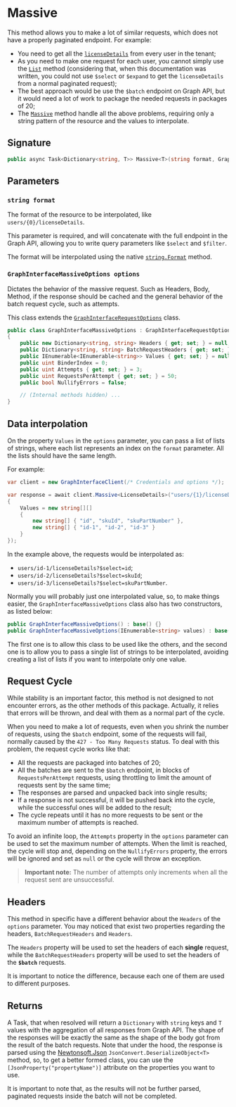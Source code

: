 # Massive

This method allows you to make a lot of similar requests, which does not have a properly paginated endpoint. For example:

* You need to get all the [`licenseDetails`](https://docs.microsoft.com/pt-br/graph/api/user-list-licensedetails) from every user in the tenant;
* As you need to make one request for each user, you cannot simply use the [`List`](List.md) method (considering that, when this documentation was written, you could not use `$select` or `$expand` to get the `licenseDetails` from a normal paginated request);
* The best approach would be use the `$batch` endpoint on Graph API, but it would need a lot of work to package the needed requests in packages of 20;
* The [`Massive`](Massive.md) method handle all the above problems, requiring only a string pattern of the resource and the values to interpolate.

## Signature

```csharp
public async Task<Dictionary<string, T>> Massive<T>(string format, GraphInterfaceMassiveOptions options) where T : class
```

## Parameters

### `string format`

The format of the resource to be interpolated, like `users/{0}/licenseDetails`.

This parameter is required, and will concatenate with the full endpoint in the Graph API, allowing you to write query parameters like `$select` and `$filter`.

The format will be interpolated using the native [`string.Format`](https://docs.microsoft.com/pt-br/dotnet/api/system.string.format) method.

### `GraphInterfaceMassiveOptions options`

Dictates the behavior of the massive request. Such as Headers, Body, Method, if the response should be cached and the general behavior of the batch request cycle, such as attempts.

This class extends the [`GraphInterfaceRequestOptions`](RequestOptions.md) class.

```csharp
public class GraphInterfaceMassiveOptions : GraphInterfaceRequestOptions
{
    public new Dictionary<string, string> Headers { get; set; } = null;
    public Dictionary<string, string> BatchRequestHeaders { get; set; } = new Dictionary<string, string>();
    public IEnumerable<IEnumerable<string>> Values { get; set; } = null;
    public uint BinderIndex = 0;
    public uint Attempts { get; set; } = 3;
    public uint RequestsPerAttempt { get; set; } = 50;
    public bool NullifyErrors = false;

    // (Internal methods hidden) ...
}
```

## Data interpolation

On the property `Values` in the `options` parameter, you can pass a list of lists of strings, where
each list represents an index on the `format` parameter. All the lists should have the same length.

For example:

```csharp
var client = new GraphInterfaceClient(/* Credentials and options */);

var response = await client.Massive<LicenseDetails>("users/{1}/licenseDetails?$select={0}", new GraphInterfaceMassiveOptions
{
    Values = new string[][]
    {
        new string[] { "id", "skuId", "skuPartNumber" },
        new string[] { "id-1", "id-2", "id-3" }
    }
});
```

In the example above, the requests would be interpolated as:

* `users/id-1/licenseDetails?$select=id`;
* `users/id-2/licenseDetails?$select=skuId`;
* `users/id-3/licenseDetails?$select=skuPartNumber`.

Normally you will probably just one interpolated value, so, to make things easier, the `GraphInterfaceMassiveOptions` class also has two constructors, as listed below:

```csharp
public GraphInterfaceMassiveOptions() : base() {}
public GraphInterfaceMassiveOptions(IEnumerable<string> values) : base();
```

The first one is to allow this class to be used like the others, and the second one is to allow you to pass a single list of strings to be interpolated, avoiding creating a list of lists if you want to interpolate only one value.

## Request Cycle

While stability is an important factor, this method is not designed to not encounter errors, as the other methods of this package. Actually, it relies that errors will be thrown, and deal with them as a normal part of the cycle.

When you need to make a lot of requests, even when you shrink the number of requests, using the `$batch` endpoint, some of the requests will fail, normally caused by the `427 - Too Many Requests` status. To deal with this problem, the request cycle works like that:

* All the requests are packaged into batches of 20;
* All the batches are sent to the `$batch` endpoint, in blocks of `RequestsPerAttempt` requests, using throttling to limit the amount of requests sent by the same time;
* The responses are parsed and unpacked back into single results;
* If a response is not successful, it will be pushed back into the cycle, while the successful ones will be added to the result;
* The cycle repeats until it has no more requests to be sent or the maximum number of attempts is reached.

To avoid an infinite loop, the `Attempts` property in the `options` parameter can be used to set the maximum number of attempts. When the limit is reached, the cycle will stop and, depending on the `NullifyErrors` property, the errors will be ignored and set as `null` or the cycle will throw an exception.

> **Important note:** The number of attempts only increments when all the request sent are unsuccessful.

## Headers

This method in specific have a different behavior about the `Headers` of the `options` parameter. You may noticed that exist two properties regarding the headers, `BatchRequestHeaders` and `Headers`.

The `Headers` property will be used to set the headers of each **single** request, while the `BatchRequestHeaders` property will be used to set the headers of the **`$batch`** requests.

It is important to notice the difference, because each one of them are used to different purposes.

## Returns

A Task, that when resolved will return a `Dictionary` with `string` keys and `T` values with the aggregation of all responses from Graph API. The shape of the responses will be exactly the same as the shape of the body got from the result of the batch requests. Note that under the hood, the response is parsed using the [Newtonsoft.Json](https://www.nuget.org/packages/Newtonsoft.Json/) `JsonConvert.DeserializeObject<T>` method, so, to get a better formed class, you can use the `[JsonProperty("propertyName")]` attribute on the properties you want to use.

It is important to note that, as the results will not be further parsed, paginated requests inside the batch will not be completed.